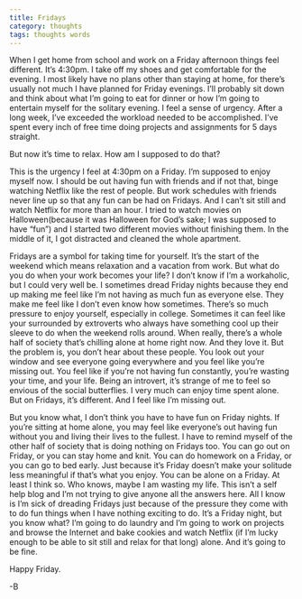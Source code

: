 ```yaml
---
title: Fridays
category: thoughts
tags: thoughts words
---
```

When I get home from school and work on a Friday afternoon things feel different. It’s 4:30pm. I take off my shoes and get comfortable for the evening. I most likely have no plans other than staying at home, for there’s usually not much I have planned for Friday evenings. I’ll probably sit down and think about what I’m going to eat for dinner or how I’m going to entertain myself for the solitary evening. I feel a sense of urgency. After a long week, I’ve exceeded the workload needed to be accomplished. I’ve spent every inch of free time doing projects and assignments for 5 days straight.

But now it’s time to relax. How am I supposed to do that?

This is the urgency I feel at 4:30pm on a Friday. I’m supposed to enjoy myself now. I should be out having fun with friends and if not that, binge watching Netflix like the rest of people. But work schedules with friends never line up so that any fun can be had on Fridays. And I can’t sit still and watch Netflix for more than an hour. I tried to watch movies on Halloween(because it was Halloween for God’s sake; I was supposed to have “fun”) and I started two different movies without finishing them. In the middle of it, I got distracted and cleaned the whole apartment.

Fridays are a symbol for taking time for yourself. It’s the start of the weekend which means relaxation and a vacation from work. But what do you do when your work becomes your life? I don’t know if I’m a workaholic, but I could very well be. I sometimes dread Friday nights because they end up making me feel like I’m not having as much fun as everyone else. They make me feel like I don’t even know how sometimes. There’s so much pressure to enjoy yourself, especially in college. Sometimes it can feel like your surrounded by extroverts who always have something cool up their sleeve to do when the weekend rolls around. When really, there’s a whole half of society that’s chilling alone at home right now. And they love it. But the problem is, you don’t hear about these people. You look out your window and see everyone going everywhere and you feel like you’re missing out. You feel like if you’re not having fun constantly, you’re wasting your time, and your life. Being an introvert, it’s strange of me to feel so envious of the social butterflies. I very much can enjoy time spent alone. But on Fridays, it’s different. And I feel like I’m missing out.

But you know what, I don’t think you have to have fun on Friday nights. If you’re sitting at home alone, you may feel like everyone’s out having fun without you and living their lives to the fullest. I have to remind myself of the other half of society that is doing nothing on Fridays too. You can go out on Friday, or you can stay home and knit. You can do homework on a Friday, or you can go to bed early. Just because it’s Friday doesn’t make your solitude less meaningful if that’s what you enjoy. You can be alone on a Friday. At least I think so. Who knows, maybe I am wasting my life. This isn’t a self help blog and I’m not trying to give anyone all the answers here. All I know is I’m sick of dreading Fridays just because of the pressure they come with to do fun things when I have nothing exciting to do. It’s a Friday night, but you know what? I’m going to do laundry and I’m going to work on projects and browse the Internet and bake cookies and watch Netflix (if I’m lucky enough to be able to sit still and relax for that long) alone. And it’s going to be fine.

Happy Friday.

-B
